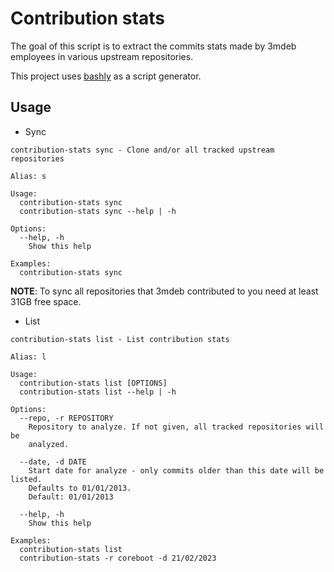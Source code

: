 # Contribution stats

The goal of this script is to extract the commits stats made by 3mdeb employees
in various upstream repositories.

This project uses [bashly](https://bashly.dannyb.co/usage/getting-started/) as
a script generator.

## Usage

* Sync

```
contribution-stats sync - Clone and/or all tracked upstream repositories

Alias: s

Usage:
  contribution-stats sync
  contribution-stats sync --help | -h

Options:
  --help, -h
    Show this help

Examples:
  contribution-stats sync

```

__NOTE__: To sync all repositories that 3mdeb contributed to you need at least
31GB free space.

* List

```
contribution-stats list - List contribution stats

Alias: l

Usage:
  contribution-stats list [OPTIONS]
  contribution-stats list --help | -h

Options:
  --repo, -r REPOSITORY
    Repository to analyze. If not given, all tracked repositories will be
    analyzed.

  --date, -d DATE
    Start date for analyze - only commits older than this date will be listed.
    Defaults to 01/01/2013.
    Default: 01/01/2013

  --help, -h
    Show this help

Examples:
  contribution-stats list
  contribution-stats -r coreboot -d 21/02/2023
```
